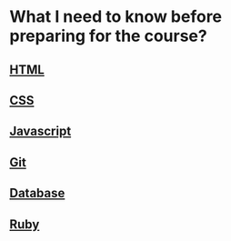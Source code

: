 # What I need to know before preparing for the course?

## [HTML](./html.md)
## [CSS](./css.md)
## [Javascript](./javascript.md)
## [Git](./git.md)
## [Database](./database.md)
## [Ruby](./ruby.md)